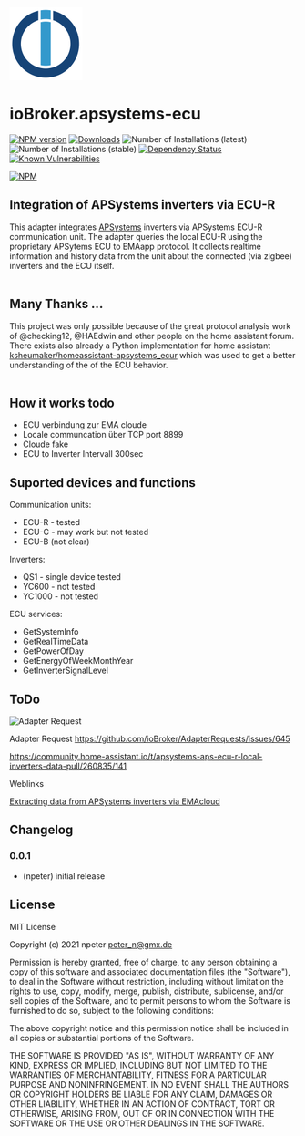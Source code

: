 ![Logo](admin/apsystems-ecu.png)
# ioBroker.apsystems-ecu

[![NPM version](http://img.shields.io/npm/v/iobroker.apsystems-ecu.svg)](https://www.npmjs.com/package/iobroker.apsystems-ecu)
[![Downloads](https://img.shields.io/npm/dm/iobroker.apsystems-ecu.svg)](https://www.npmjs.com/package/iobroker.apsystems-ecu)
![Number of Installations (latest)](http://iobroker.live/badges/apsystems-ecu-installed.svg)
![Number of Installations (stable)](http://iobroker.live/badges/apsystems-ecu-stable.svg)
[![Dependency Status](https://img.shields.io/david/npeter/iobroker.apsystems-ecu.svg)](https://david-dm.org/npeter/iobroker.apsystems-ecu)
[![Known Vulnerabilities](https://snyk.io/test/github/npeter/ioBroker.apsystems-ecu/badge.svg)](https://snyk.io/test/github/npeter/ioBroker.apsystems-ecu)

[![NPM](https://nodei.co/npm/iobroker.apsystems-ecu.png?downloads=true)](https://nodei.co/npm/iobroker.apsystems-ecu/)

## Integration of APSystems inverters via ECU-R 
This adapter integrates [APSystems](https://apsystems.com/) inverters via APSystems ECU-R communication unit. 
The adapter queries the local ECU-R using the proprietary APSytems ECU to EMAapp protocol. It collects realtime information and history data from the unit about the connected (via zigbee) inverters and the ECU itself.
<br>
<br>
## Many Thanks ...
This project was only possible because of the great protocol analysis work of @checking12, @HAEdwin and other people on the home assistant forum. 
<br>
There exists also already a Python implementation for home assistant 
[ksheumaker/homeassistant-apsystems_ecur](https://github.com/ksheumaker/homeassistant-apsystems_ecur) which was used to get a better understanding of the  of the ECU behavior. 
<br>
<br>
## How it works todo
- ECU verbindung zur EMA cloude
- Locale communcation über TCP port 8899
- Cloude fake 
- ECU to Inverter Intervall 300sec
## Suported devices and functions 

Communication units:
- ECU-R - tested
- ECU-C - may work but not tested
- ECU-B (not clear)

Inverters:
- QS1 - single device tested
- YC600 - not tested
- YC1000 - not tested

ECU services:
- GetSystemInfo
- GetRealTimeData
- GetPowerOfDay
- GetEnergyOfWeekMonthYear
- GetInverterSignalLevel





## ToDo


![Adapter Request](https://github.com/ioBroker/AdapterRequests/issues/645)

Adapter Request
https://github.com/ioBroker/AdapterRequests/issues/645


https://community.home-assistant.io/t/apsystems-aps-ecu-r-local-inverters-data-pull/260835/141

Weblinks

[Extracting data from APSystems inverters via EMAcloud](https://medium.com/@rukmalf/extracting-data-from-apsystems-inverters-8c2b8e8942b6)



## Changelog

### 0.0.1
* (npeter) initial release

## License
MIT License

Copyright (c) 2021 npeter <peter_n@gmx.de>

Permission is hereby granted, free of charge, to any person obtaining a copy
of this software and associated documentation files (the "Software"), to deal
in the Software without restriction, including without limitation the rights
to use, copy, modify, merge, publish, distribute, sublicense, and/or sell
copies of the Software, and to permit persons to whom the Software is
furnished to do so, subject to the following conditions:

The above copyright notice and this permission notice shall be included in all
copies or substantial portions of the Software.

THE SOFTWARE IS PROVIDED "AS IS", WITHOUT WARRANTY OF ANY KIND, EXPRESS OR
IMPLIED, INCLUDING BUT NOT LIMITED TO THE WARRANTIES OF MERCHANTABILITY,
FITNESS FOR A PARTICULAR PURPOSE AND NONINFRINGEMENT. IN NO EVENT SHALL THE
AUTHORS OR COPYRIGHT HOLDERS BE LIABLE FOR ANY CLAIM, DAMAGES OR OTHER
LIABILITY, WHETHER IN AN ACTION OF CONTRACT, TORT OR OTHERWISE, ARISING FROM,
OUT OF OR IN CONNECTION WITH THE SOFTWARE OR THE USE OR OTHER DEALINGS IN THE
SOFTWARE.